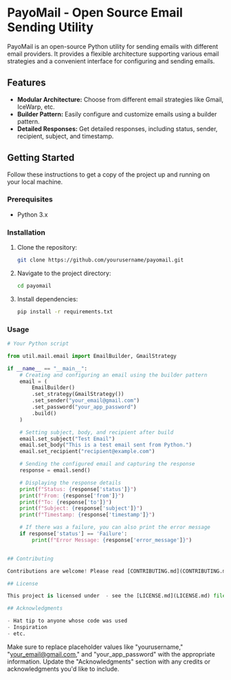 
# PayoMail - Open Source Email Sending Utility

PayoMail is an open-source Python utility for sending emails with different email providers. It provides a flexible architecture supporting various email strategies and a convenient interface for configuring and sending emails.

## Features

- **Modular Architecture:** Choose from different email strategies like Gmail, IceWarp, etc.
- **Builder Pattern:** Easily configure and customize emails using a builder pattern.
- **Detailed Responses:** Get detailed responses, including status, sender, recipient, subject, and timestamp.

## Getting Started

Follow these instructions to get a copy of the project up and running on your local machine.

### Prerequisites

- Python 3.x

### Installation

1. Clone the repository:

    ```bash
    git clone https://github.com/yourusername/payomail.git
    ```

2. Navigate to the project directory:

    ```bash
    cd payomail
    ```

3. Install dependencies:

    ```bash
    pip install -r requirements.txt
    ```

### Usage

```python
# Your Python script

from util.mail.email import EmailBuilder, GmailStrategy

if __name__ == "__main__":
    # Creating and configuring an email using the builder pattern
    email = (
        EmailBuilder()
        .set_strategy(GmailStrategy())
        .set_sender("your_email@gmail.com")
        .set_password("your_app_password")
        .build()
    )

    # Setting subject, body, and recipient after build
    email.set_subject("Test Email")
    email.set_body("This is a test email sent from Python.")
    email.set_recipient("recipient@example.com")

    # Sending the configured email and capturing the response
    response = email.send()

    # Displaying the response details
    print(f"Status: {response['status']}")
    print(f"From: {response['from']}")
    print(f"To: {response['to']}")
    print(f"Subject: {response['subject']}")
    print(f"Timestamp: {response['timestamp']}")

    # If there was a failure, you can also print the error message
    if response['status'] == 'Failure':
        print(f"Error Message: {response['error_message']}")


## Contributing

Contributions are welcome! Please read [CONTRIBUTING.md](CONTRIBUTING.md) for details on our code of conduct and the process for submitting pull requests.

## License

This project is licensed under  - see the [LICENSE.md](LICENSE.md) file for details.

## Acknowledgments

- Hat tip to anyone whose code was used
- Inspiration
- etc.
```

Make sure to replace placeholder values like "yourusername," "your_email@gmail.com," and "your_app_password" with the appropriate information. Update the "Acknowledgments" section with any credits or acknowledgments you'd like to include.
